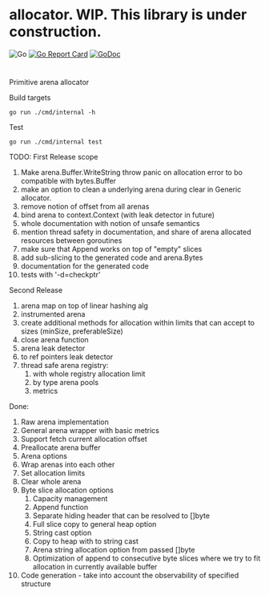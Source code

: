 # allocator. WIP. This library is under construction.
![Go](https://github.com/storozhukBM/allocator/workflows/Go/badge.svg) [![Go Report Card](https://goreportcard.com/badge/github.com/storozhukBM/allocator)](https://goreportcard.com/report/github.com/storozhukBM/allocator) [![GoDoc](https://godoc.org/github.com/storozhukBM/allocator?status.svg)](http://godoc.org/github.com/storozhukBM/allocator)
#
Primitive arena allocator

Build targets
```
go run ./cmd/internal -h
```

Test
```
go run ./cmd/internal test
```

TODO:
First Release scope
1. Make arena.Buffer.WriteString throw panic on allocation error to bo compatible with bytes.Buffer
1. make an option to clean a underlying arena during clear in Generic allocator.
1. remove notion of offset from all arenas
1. bind arena to context.Context (with leak detector in future)
1. whole documentation with notion of unsafe semantics
1. mention thread safety in documentation, and share of arena allocated resources between goroutines
1. make sure that Append works on top of "empty" slices
1. add sub-slicing to the generated code and arena.Bytes
1. documentation for the generated code
1. tests with '-d=checkptr'

Second Release
1. arena map on top of linear hashing alg
1. instrumented arena
1. create additional methods for allocation within limits that can accept to sizes (minSize, preferableSize)
1. close arena function
1. arena leak detector
1. to ref pointers leak detector
1. thread safe arena registry:
    1. with whole registry allocation limit
    1. by type arena pools
    1. metrics  

Done:
1. Raw arena implementation
1. General arena wrapper with basic metrics
1. Support fetch current allocation offset
1. Preallocate arena buffer
1. Arena options
1. Wrap arenas into each other
1. Set allocation limits
1. Clear whole arena
1. Byte slice allocation options
    1. Capacity management
    1. Append function
    1. Separate hiding header that can be resolved to []byte
    1. Full slice copy to general heap option
    1. String cast option
    1. Copy to heap with to string cast
    1. Arena string allocation option from passed []byte
    1. Optimization of append to consecutive byte slices where we try to fit allocation in currently available buffer
1. Code generation - take into account the observability of specified structure
